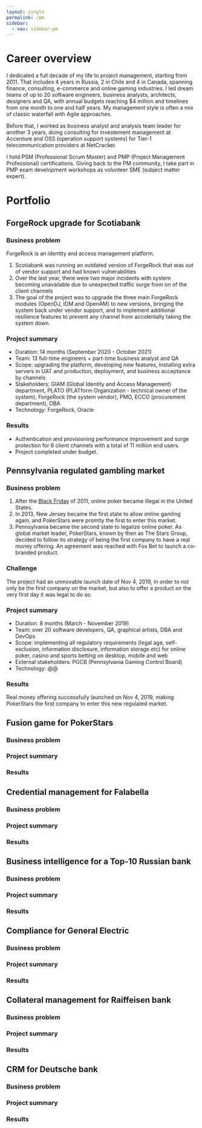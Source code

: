 ```yaml
---
layout: single
permalink: /pm
sidebar:
  - nav: sidebar-pm
---
```


# Career overview

I dedicated a full decade of my life to project management, starting from 2011. That includes 4 years in Russia, 2 in Chile and 4 in Canada, spanning finance, consulting, e-commerce and online gaming industries. I led dream teams of up to 20 software engineers, business analysts, architects, designers and QA, with annual budgets reaching $4 million and timelines from one month to one and half years. My management style is often a mix of classic waterfall with Agile approaches.

Before that, I worked as business analyst and analysis team leader for another 3 years, doing consulting for investement management at Accenture and OSS (operation support systems) for Tier-1 telecommunication providers at NetCracker.

I hold PSM (Professional Scrum Master) and PMP (Project Management Professional) certifications. Giving back to the PM community, I take part in PMP exam development workshops as volunteer SME (subject matter expert).

# Portfolio

## ForgeRock upgrade for Scotiabank

### Business problem

ForgeRock is an identity and access management platform. 

1. Scotiabank was running an outdated version of ForgeRock that was out of vendor support and had known vulnerabilities
2. Over the last year, there were two major incidents with system becoming unavailable due to unexpected traffic surge from on of the client channels
3. The goal of the project was to upgrade the three main ForgeRock modules (OpenDJ, IDM and OpenAM) to new versions, bringing the system back under vendor support, and to implement additional resilience features to prevent any channel from accidentally taking the system down.

### Project summary

* Duration: 14 months (September 2020 - October 2021)
* Team: 13 full-time engineers + part-time business analyst and QA
* Scope: upgrading the platform, developing new features, installing extra servers in UAT and production, deployment, and business acceptance by channels
* Stakeholders: GIAM (Global Identity and Access Management) department, PLATO (PLATform Organization - technical owner of the system), ForgeRock (the system vendor), PMO, ECCO (procurement department), DBA
* Technology: ForgeRock, Oracle

### Results

* Authentication and provisioning performance improvement and surge protection for 6 client channels with a total of 11 million end users.
* Project completed under budget.

## Pennsylvania regulated gambling market

### Business problem

1. After the [Black Friday](https://www.poker-king.com/dictionary/black-friday/) of 2011, online poker became illegal in the United States.
2. In 2013, New Jersey became the first state to allow online gamling again, and PokerStars were promtly the first to enter this market.
3. Pennsylvania became the second state to legalize online poker. As global market leader, PokerStars, known by then as The Stars Group, decided to follow its strategy of being the first company to have a real money offering. An agreement was reached with Fox Bet to launch a co-branded product.

### Challenge

The project had an unmovable launch date of Nov 4, 2019, in order to not only be the first company on the market, but also to offer a product on the very first day it was legal to do so.

### Project summary

* Duration: 8 months (March - November 2019)
* Team: over 20 software developers, QA, graphical artists, DBA and DevOps
* Scope: implementing all regulatory requirements (legal age, self-exclusion, information disclosure, information storage etc) for online poker, casino and sports betting on desktop, mobile and web
* External stakeholders: PGCB (Pennsylvania Gaming Control Board)
* Technology: @@

### Results

Real money offering successfully launched on Nov 4, 2019, making PokerStars the first company to enter this new regulated market.

## Fusion game for PokerStars

### Business problem
### Project summary
### Results

## Credential management for Falabella	

### Business problem
### Project summary
### Results

## Business intelligence for a Top-10 Russian bank

### Business problem
### Project summary
### Results

## Compliance for General Electric

### Business problem
### Project summary
### Results

## Collateral management for Raiffeisen bank

### Business problem
### Project summary
### Results

## CRM for Deutsche bank

### Business problem
### Project summary
### Results

